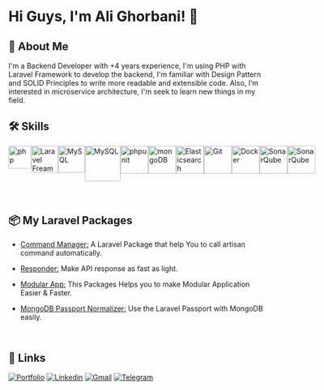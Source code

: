 
# Hi Guys, I'm Ali Ghorbani! 👋


## 🚀 About Me
I'm a Backend Developer with +4 years experience, I'm
using PHP with Laravel Framework to develop the
backend, I'm familiar with Design Pattern and SOLID
Principles to write more readable and extensible code.
Also, I’m interested in microservice architecture, I'm seek
to learn new things in my field.

## 🛠 Skills
<div align="left" style="display:flex; space-between:1rem">
	<a>
    <img height="45" src="https://upload.wikimedia.org/wikipedia/commons/thumb/3/31/Webysther_20160423_-_Elephpant.svg/2560px-Webysther_20160423_-_Elephpant.svg.png" alt="php" title="php"/>
  &nbsp;
  </a>
  <a>
    <img height="53" src="https://laravel.com/img/logomark.min.svg" alt="Laravel Freamwork" title="Laravel Freamwork"/>
  </a>
  <a>
    <img height="53" src="https://upload.wikimedia.org/wikipedia/commons/thumb/f/f7/PHPUnit_Logo.svg/1280px-PHPUnit_Logo.svg.png" alt="MySQL" title="MySQL"/>
  </a>
	<a>
    <img height="70" src="https://user-images.githubusercontent.com/25181517/183896128-ec99105a-ec1a-4d85-b08b-1aa1620b2046.png" alt="MySQL" title="MySQL"/>
    &nbsp;
  </a>
	<a>
    <img height="55" src="https://user-images.githubusercontent.com/25181517/182884894-d3fa6ee0-f2b4-4960-9961-64740f533f2a.png" alt="phpunit" title="phpunit"/>
    &nbsp;
  </a>
	<a>
    <img height="55" src="https://user-images.githubusercontent.com/25181517/182884177-d48a8579-2cd0-447a-b9a6-ffc7cb02560e.png" alt="mongoDB" title="mongoDB"/>
    &nbsp;
  </a>
	<a>
    <img height="55" src="https://user-images.githubusercontent.com/25181517/183569191-f32cdf03-673f-4ae3-809b-3a8b376bb8a2.png" alt="Elasticsearch" title="Elasticsearch"/>
    &nbsp;
  </a>
  <a>
    <img height="55" src="https://user-images.githubusercontent.com/25181517/192108372-f71d70ac-7ae6-4c0d-8395-51d8870c2ef0.png" alt="Git" title="Git"/>
    &nbsp;
  </a>
  <a>
    <img height="55" src="https://user-images.githubusercontent.com/25181517/117207330-263ba280-adf4-11eb-9b97-0ac5b40bc3be.png" alt="Docker" title="Docker"/>
    &nbsp;
  </a>
  <a>
    <img height="55" src="https://user-images.githubusercontent.com/25181517/184146221-671413cb-b1ae-47db-a232-b37c99281516.png" alt="SonarQube" title="SonarQube"/>
    &nbsp;
  </a>
  <a>
    <img height="55" src="https://cdn.icon-icons.com/icons2/2148/PNG/512/sentry_icon_132005.png" alt="SonarQube" title="SonarQube"/>
    &nbsp;
  </a>
</div>

<br/>

## 📦️ My Laravel Packages
- [Command Manager:](https://github.com/alighorbani1381/command-manager) A Laravel Package that help You to call artisan command automatically.

- [Responder:](https://github.com/alighorbani1381/responder) Make API response as fast as light.

- [Modular App:](https://github.com/alighorbani1381/ModularApp) This Packages Helps you to make Modular Application Easier & Faster.

- [MongoDB Passport Normalizer:](https://github.com/alighorbani1381/mongodb_passport_normalizer) Use the Laravel Passport with MongoDB easily.

<br/>
 
## 🔗 Links
[![Portfolio](https://img.shields.io/badge/my_portfolio-000?style=for-the-badge&logo=ko-fi&logoColor=white)](https://mstorage2.mtabazi.com/records/files/uploads/documents/a980f9a1-5327-4dcd-a909-5d7f8d6cd5c0.pdf?requester=3138352e33392e31382e323138&resource=753a32313130393633&from=63765f7472616e73&X-Amz-Content-Sha256=e3b0c44298fc1c149afbf4c8996fb92427ae41e4649b934ca495991b7852b855&X-Amz-Algorithm=AWS4-HMAC-SHA256&X-Amz-Credential=oetSom924MQvtCRu9N6vvQ4bt8cG9HSpRnxWU756SyWy5NVt6nTpmfA9aV2b%2F20230602%2F%2Fs3%2Faws4_request&X-Amz-Date=20230602T141802Z&X-Amz-SignedHeaders=host&X-Amz-Expires=1800&X-Amz-Signature=41366895544af7491deacbd9e0faa38a37e0b550956a237f0aadef260949d56e)
[![Linkedin](https://img.shields.io/badge/linkedin-0A66C2?style=for-the-badge&logo=linkedin&logoColor=white)](https://www.linkedin.com/in/alighorbani1)
[![Gmail](https://img.shields.io/badge/gmail-d94335?style=for-the-badge&logo=gmail&logoColor=white)](mailto:alighorbani20002@gmail.com)
[![Telegram](https://img.shields.io/badge/telegram-2c9fd7?style=for-the-badge&logo=telegram&logoColor=white)](https://t.me/alighorbani1381)

